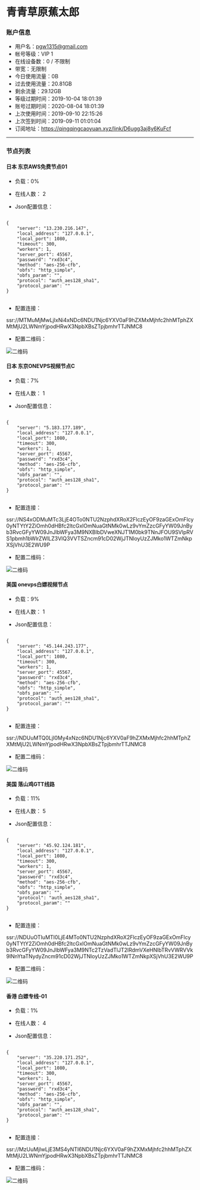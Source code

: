 # 青青草原蕉太郎

### 账户信息

- 用户名：pgw1315@gmail.com
- 帐号等级：VIP 1
- 在线设备数：0 / 不限制
- 带宽：无限制
- 今日使用流量：0B
- 过去使用流量：20.81GB
- 剩余流量：29.12GB
- 等级过期时间：2019-10-04 18:01:39
- 账号过期时间：2020-08-04 18:01:39
- 上次使用时间：2019-09-10 22:15:26
- 上次签到时间：2019-09-11 01:01:04
- 订阅地址：https://qingqingcaoyuan.xyz/link/D6ugg3aj8y6KuFcf

<hr>

### 节点列表
#### 日本 东京AWS免费节点01

- 负载：0%

- 在线人数： 2

- Json配置信息：

```

{
    "server": "13.230.216.147",
    "local_address": "127.0.0.1",
    "local_port": 1080,
    "timeout": 300,
    "workers": 1,
    "server_port": 45567,
    "password": "rxd3c4",
    "method": "aes-256-cfb",
    "obfs": "http_simple",
    "obfs_param": "",
    "protocol": "auth_aes128_sha1",
    "protocol_param": ""
}
                                               
```

- 配置连接：

ssr://MTMuMjMwLjIxNi4xNDc6NDU1Njc6YXV0aF9hZXMxMjhfc2hhMTphZXMtMjU2LWNmYjpodHRwX3NpbXBsZTpjbmhrTTJNMC8

- 配置二维码：

![二维码](https://raw.githubusercontent.com/pgw1314/fq/master/qrcode/%E9%9D%92%E9%9D%92%E8%8D%89%E5%8E%9F%E8%95%89%E5%A4%AA%E9%83%8E_pgw1315/%E6%97%A5%E6%9C%AC%20%E4%B8%9C%E4%BA%ACAWS%E5%85%8D%E8%B4%B9%E8%8A%82%E7%82%B901.png)

#### 日本 东京ONEVPS视频节点C

- 负载：7%

- 在线人数： 1

- Json配置信息：

```

{
    "server": "5.183.177.189",
    "local_address": "127.0.0.1",
    "local_port": 1080,
    "timeout": 300,
    "workers": 1,
    "server_port": 45567,
    "password": "rxd3c4",
    "method": "aes-256-cfb",
    "obfs": "http_simple",
    "obfs_param": "",
    "protocol": "auth_aes128_sha1",
    "protocol_param": ""
}
                                               
```

- 配置连接：

ssr://NS4xODMuMTc3LjE4OTo0NTU2NzphdXRoX2FlczEyOF9zaGExOmFlcy0yNTYtY2ZiOmh0dHBfc2ltcGxlOmNuaGtNMk0wLz9vYmZzcGFyYW09JnByb3RvcGFyYW09JnJlbWFya3M9NXBlbDVweXNJT1M0bk9TNnJFOU9SVlpRVS1pbmh1bWlrZWlLZ3VlQ3VVTSZncm91cD02WjJTNloyUzZJMko1WTZmNkpXSjVhU3E2WU9P

- 配置二维码：

![二维码](https://raw.githubusercontent.com/pgw1314/fq/master/qrcode/%E9%9D%92%E9%9D%92%E8%8D%89%E5%8E%9F%E8%95%89%E5%A4%AA%E9%83%8E_pgw1315/%E6%97%A5%E6%9C%AC%20%E4%B8%9C%E4%BA%ACONEVPS%E8%A7%86%E9%A2%91%E8%8A%82%E7%82%B9C.png)

#### 美国 onevps白嫖视频节点

- 负载：9%

- 在线人数： 1

- Json配置信息：

```

{
    "server": "45.144.243.177",
    "local_address": "127.0.0.1",
    "local_port": 1080,
    "timeout": 300,
    "workers": 1,
    "server_port": 45567,
    "password": "rxd3c4",
    "method": "aes-256-cfb",
    "obfs": "http_simple",
    "obfs_param": "",
    "protocol": "auth_aes128_sha1",
    "protocol_param": ""
}
                                               
```

- 配置连接：

ssr://NDUuMTQ0LjI0My4xNzc6NDU1Njc6YXV0aF9hZXMxMjhfc2hhMTphZXMtMjU2LWNmYjpodHRwX3NpbXBsZTpjbmhrTTJNMC8

- 配置二维码：

![二维码](https://raw.githubusercontent.com/pgw1314/fq/master/qrcode/%E9%9D%92%E9%9D%92%E8%8D%89%E5%8E%9F%E8%95%89%E5%A4%AA%E9%83%8E_pgw1315/%E7%BE%8E%E5%9B%BD%20onevps%E7%99%BD%E5%AB%96%E8%A7%86%E9%A2%91%E8%8A%82%E7%82%B9.png)

#### 美国 落山鸡GTT线路

- 负载：11%

- 在线人数： 5

- Json配置信息：

```

{
    "server": "45.92.124.181",
    "local_address": "127.0.0.1",
    "local_port": 1080,
    "timeout": 300,
    "workers": 1,
    "server_port": 45567,
    "password": "rxd3c4",
    "method": "aes-256-cfb",
    "obfs": "http_simple",
    "obfs_param": "",
    "protocol": "auth_aes128_sha1",
    "protocol_param": ""
}
                                               
```

- 配置连接：

ssr://NDUuOTIuMTI0LjE4MTo0NTU2NzphdXRoX2FlczEyOF9zaGExOmFlcy0yNTYtY2ZiOmh0dHBfc2ltcGxlOmNuaGtNMk0wLz9vYmZzcGFyYW09JnByb3RvcGFyYW09JnJlbWFya3M9NTc2TzVadTlJT2lRdmVXeHNlbTRvVWRVVk9lNnYtaTNydyZncm91cD02WjJTNloyUzZJMko1WTZmNkpXSjVhU3E2WU9P

- 配置二维码：

![二维码](https://raw.githubusercontent.com/pgw1314/fq/master/qrcode/%E9%9D%92%E9%9D%92%E8%8D%89%E5%8E%9F%E8%95%89%E5%A4%AA%E9%83%8E_pgw1315/%E7%BE%8E%E5%9B%BD%20%E8%90%BD%E5%B1%B1%E9%B8%A1GTT%E7%BA%BF%E8%B7%AF.png)

#### 香港 白嫖专线-01

- 负载：1%

- 在线人数： 4

- Json配置信息：

```

{
    "server": "35.220.171.252",
    "local_address": "127.0.0.1",
    "local_port": 1080,
    "timeout": 300,
    "workers": 1,
    "server_port": 45567,
    "password": "rxd3c4",
    "method": "aes-256-cfb",
    "obfs": "http_simple",
    "obfs_param": "",
    "protocol": "auth_aes128_sha1",
    "protocol_param": ""
}
                                               
```

- 配置连接：

ssr://MzUuMjIwLjE3MS4yNTI6NDU1Njc6YXV0aF9hZXMxMjhfc2hhMTphZXMtMjU2LWNmYjpodHRwX3NpbXBsZTpjbmhrTTJNMC8

- 配置二维码：

![二维码](https://raw.githubusercontent.com/pgw1314/fq/master/qrcode/%E9%9D%92%E9%9D%92%E8%8D%89%E5%8E%9F%E8%95%89%E5%A4%AA%E9%83%8E_pgw1315/%E9%A6%99%E6%B8%AF%20%E7%99%BD%E5%AB%96%E4%B8%93%E7%BA%BF-01.png)
